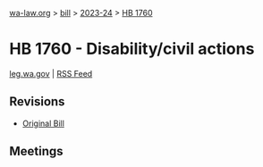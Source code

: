 [wa-law.org](/) > [bill](/bill/) > [2023-24](/bill/2023-24/) > [HB 1760](/bill/2023-24/hb/1760/)

# HB 1760 - Disability/civil actions
[leg.wa.gov](https://app.leg.wa.gov/billsummary?BillNumber=1760&Year=2023&Initiative=false) | [RSS Feed](./rss.xml)

## Revisions
* [Original Bill](1/)

## Meetings